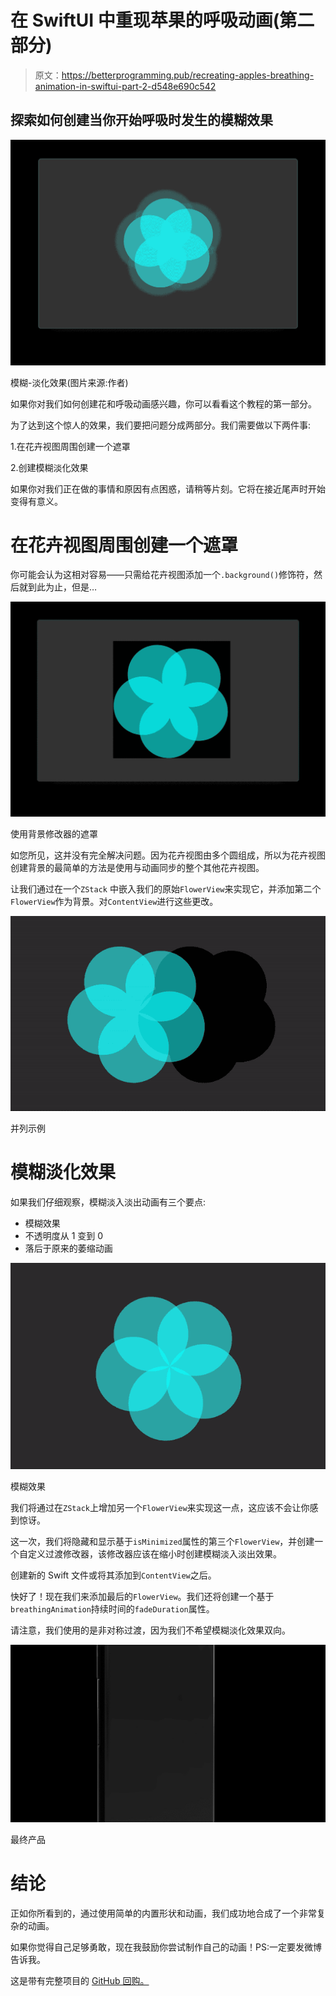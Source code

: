 # 在 SwiftUI 中重现苹果的呼吸动画(第二部分)

> 原文：<https://betterprogramming.pub/recreating-apples-breathing-animation-in-swiftui-part-2-d548e690c542>

## 探索如何创建当你开始呼吸时发生的模糊效果

![](img/d5246b6094aa72666a8966a544da16f3.png)

模糊-淡化效果(图片来源:作者)

如果你对我们如何创建花和呼吸动画感兴趣，你可以看看这个教程的第一部分。

为了达到这个惊人的效果，我们要把问题分成两部分。我们需要做以下两件事:

1.在花卉视图周围创建一个遮罩

2.创建模糊淡化效果

如果你对我们正在做的事情和原因有点困惑，请稍等片刻。它将在接近尾声时开始变得有意义。

# 在花卉视图周围创建一个遮罩

你可能会认为这相对容易——只需给花卉视图添加一个`.background()`修饰符，然后就到此为止，但是…

![](img/775707e42172c782e03a2a627ca38a31.png)

使用背景修改器的遮罩

如您所见，这并没有完全解决问题。因为花卉视图由多个圆组成，所以为花卉视图创建背景的最简单的方法是使用与动画同步的整个其他花卉视图。

让我们通过在一个`ZStack` 中嵌入我们的原始`FlowerView`来实现它，并添加第二个`FlowerView`作为背景。对`ContentView`进行这些更改。

![](img/a4eeafca7d1cf8487396ff6f9980e4a5.png)

并列示例

# 模糊淡化效果

如果我们仔细观察，模糊淡入淡出动画有三个要点:

*   模糊效果
*   不透明度从 1 变到 0
*   落后于原来的萎缩动画

![](img/f94890ec21642d7d34638c08ad6b6ab0.png)

模糊效果

我们将通过在`ZStack`上增加另一个`FlowerView`来实现这一点，这应该不会让你感到惊讶。

这一次，我们将隐藏和显示基于`isMinimized`属性的第三个`FlowerView`，并创建一个自定义过渡修改器，该修改器应该在缩小时创建模糊淡入淡出效果。

创建新的 Swift 文件或将其添加到`ContentView`之后。

快好了！现在我们来添加最后的`FlowerView`。我们还将创建一个基于`breathingAnimation`持续时间的`fadeDuration`属性。

请注意，我们使用的是非对称过渡，因为我们不希望模糊淡化效果双向。

![](img/5027b1fa7cfc068f015ef432278fa90d.png)

最终产品

# **结论**

正如你所看到的，通过使用简单的内置形状和动画，我们成功地合成了一个非常复杂的动画。

如果你觉得自己足够勇敢，现在我鼓励你尝试制作自己的动画！PS:一定要发微博告诉我。

这是带有完整项目的 [GitHub 回购。](https://github.com/Pondorasti/WatchOSBreathingAnimation)